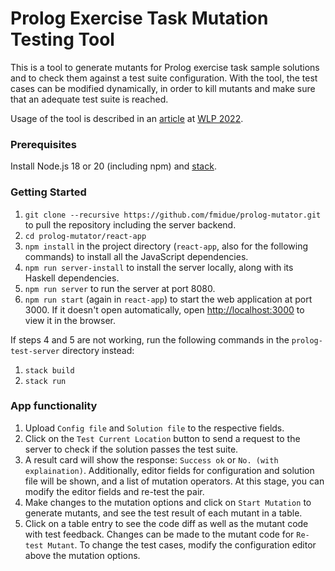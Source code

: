 # Prolog Exercise Task Mutation Testing Tool

This is a tool to generate mutants for Prolog exercise task sample solutions and to check them against a test suite configuration.
With the tool, the test cases can be modified dynamically, in order to kill mutants and make sure that an adequate test suite is reached.

Usage of the tool is described in an [article](https://wlp2022.dfki.de/data/papers/004.pdf) at [WLP 2022](https://wlp2022.dfki.de/).

### Prerequisites

Install Node.js 18 or 20 (including npm) and [stack](https://docs.haskellstack.org/en/stable/).

### Getting Started

1. `git clone --recursive https://github.com/fmidue/prolog-mutator.git` to pull the repository including the server backend.
2. `cd prolog-mutator/react-app`
3. `npm install` in the project directory (`react-app`, also for the following commands) to install all the JavaScript dependencies.
4. `npm run server-install` to install the server locally, along with its Haskell dependencies.
5. `npm run server` to run the server at port 8080.
6. `npm run start` (again in `react-app`) to start the web application at port 3000. If it doesn't open automatically, open [http://localhost:3000](http://localhost:3000) to view it in the browser.

If steps 4 and 5 are not working, run the following commands in the `prolog-test-server` directory instead:
1. `stack build`
2. `stack run`

### App functionality

1. Upload `Config file` and `Solution file` to the respective fields.
2. Click on the `Test Current Location` button to send a request to the server to check if the solution passes the test suite.
3. A result card will show the response: `Success ok` or `No. (with explaination)`. Additionally, editor fields for configuration and solution file will be shown, and a list of mutation operators. At this stage, you can modify the editor fields and re-test the pair.
4. Make changes to the mutation options and click on `Start Mutation` to generate mutants, and see the test result of each mutant in a table.
5. Click on a table entry to see the code diff as well as the mutant code with test feedback. Changes can be made to the mutant code for `Re-test Mutant`. To change the test cases, modify the configuration editor above the mutation options.
